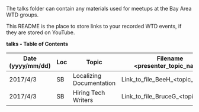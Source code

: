 The talks folder can contain any materials used for meetups at the Bay Area WTD groups. 

This README is the place to store links to your recorded WTD events, if they are stored on YouTube. 

**talks - Table of Contents** 

| Date (yyyy/mm/dd) | Loc | Topic                    | Filename <presenter_topic_name>  | 
|-------------------| ----|--------------------------|--------------------------------- |
| 2017/4/3          | SB  | Localizing Documentation | Link_to_file_BeeH_<topic_name>   |
| 2017/4/3          | SB  | Hiring Tech Writers      | Link_to_file_BruceG_<topic_name> |
